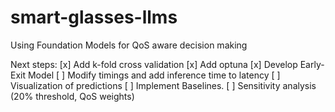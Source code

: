 # smart-glasses-llms
Using Foundation Models for QoS aware decision making

Next steps:
[x] Add k-fold cross validation 
[x] Add optuna 
[x] Develop Early-Exit Model 
[ ] Modify timings and add inference time to latency
[ ] Visualization of predictions
[ ] Implement Baselines.
[ ] Sensitivity analysis (20% threshold, QoS weights)